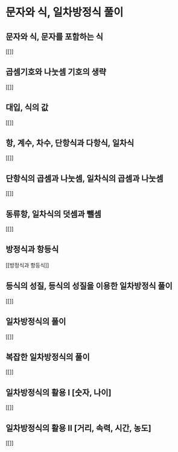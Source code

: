 # 문자와 식, 일차방정식 풀이

## 문자와 식, 문자를 포함하는 식

[[]]

## 곱셈기호와 나눗셈 기호의 생략

[[]]

## 대입, 식의 값

[[]]

## 항, 계수, 차수, 단항식과 다항식, 일차식

[[]]

## 단항식의 곱셈과 나눗셈, 일차식의 곱셈과 나눗셈

[[]]

## 동류항, 일차식의 덧셈과 뺄셈

[[]]

## 방정식과 항등식

[[방정식과 항등식]]

## 등식의 성질, 등식의 성질을 이용한 일차방정식 풀이

[[]]

## 일차방정식의 풀이

[[]]

## 복잡한 일차방정식의 풀이

[[]]

## 일차방정식의 활용 Ⅰ [숫자, 나이]

[[]]

## 일차방정식의 활용 Ⅱ [거리, 속력, 시간, 농도]

[[]]
